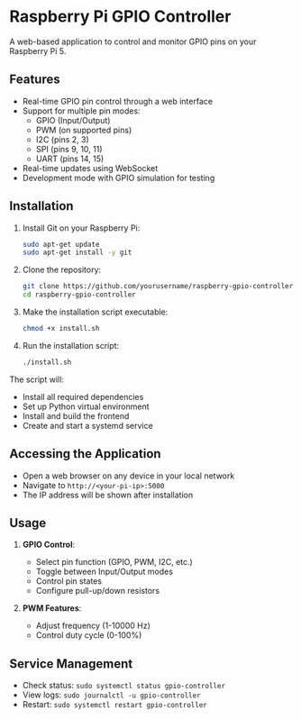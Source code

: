 # Raspberry Pi GPIO Controller

A web-based application to control and monitor GPIO pins on your Raspberry Pi 5.

## Features

- Real-time GPIO pin control through a web interface
- Support for multiple pin modes:
  - GPIO (Input/Output)
  - PWM (on supported pins)
  - I2C (pins 2, 3)
  - SPI (pins 9, 10, 11)
  - UART (pins 14, 15)
- Real-time updates using WebSocket
- Development mode with GPIO simulation for testing

## Installation

1. Install Git on your Raspberry Pi:
   ```bash
   sudo apt-get update
   sudo apt-get install -y git
   ```

2. Clone the repository:
   ```bash
   git clone https://github.com/yourusername/raspberry-gpio-controller.git
   cd raspberry-gpio-controller
   ```

3. Make the installation script executable:
   ```bash
   chmod +x install.sh
   ```

4. Run the installation script:
   ```bash
   ./install.sh
   ```

The script will:
- Install all required dependencies
- Set up Python virtual environment
- Install and build the frontend
- Create and start a systemd service

## Accessing the Application

- Open a web browser on any device in your local network
- Navigate to `http://<your-pi-ip>:5000`
- The IP address will be shown after installation

## Usage

1. **GPIO Control**:
   - Select pin function (GPIO, PWM, I2C, etc.)
   - Toggle between Input/Output modes
   - Control pin states
   - Configure pull-up/down resistors

2. **PWM Features**:
   - Adjust frequency (1-10000 Hz)
   - Control duty cycle (0-100%)

## Service Management

- Check status: `sudo systemctl status gpio-controller`
- View logs: `sudo journalctl -u gpio-controller`
- Restart: `sudo systemctl restart gpio-controller`
